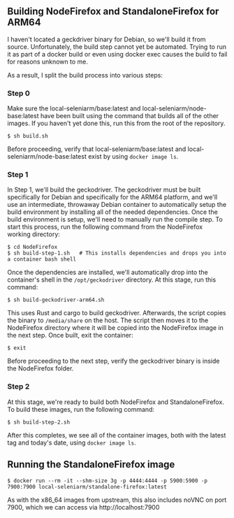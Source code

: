 ## Building NodeFirefox and StandaloneFirefox for ARM64

I haven't located a geckdriver binary for Debian, so we'll build it from source. Unfortunately, the build step cannot yet be automated. Trying to run it as part of a docker build or even using docker exec causes the build to fail for reasons unknown to me.

As a result, I split the build process into various steps:

### Step 0

Make sure the local-seleniarm/base:latest and local-seleniarm/node-base:latest have been built using the command that builds all of the other images. If you haven't yet done this, run this from the root of the repository.

```
$ sh build.sh
```

Before proceeding, verify that local-seleniarm/base:latest and local-seleniarm/node-base:latest exist by using `docker image ls`.


### Step 1

In Step 1, we'll build the geckodriver. The geckodriver must be built specifically for Debian and specifically for the ARM64 platform, and we'll use an intermediate, throwaway Debian container to automatically setup the build environment by installing all of the needed dependencies. Once the build environment is setup, we'll need to manually run the compile step. To start this process, run the following command from the NodeFirefox working directory:

```
$ cd NodeFirefox
$ sh build-step-1.sh   # This installs dependencies and drops you into a container bash shell
```

Once the dependencies are installed, we'll automatically drop into the container's shell in the `/opt/geckodriver` directory. At this stage, run this command:

```
$ sh build-geckodriver-arm64.sh
```

This uses Rust and cargo to build geckodriver. Afterwards, the script copies the binary to `/media/share` on the host. The script then moves it to the NodeFirefox directory where it will be copied into the NodeFirefox image in the next step.  Once built, exit the container:

```
$ exit
```

Before proceeding to the next step, verify the geckodriver binary is inside the NodeFirefox folder.


### Step 2

At this stage, we're ready to build both NodeFirefox and StandaloneFirefox. To build these images, run the following command:

```
$ sh build-step-2.sh
```

After this completes, we see all of the container images, both with the latest tag and today's date, using `docker image ls`.


## Running the StandaloneFirefox image

```
$ docker run --rm -it --shm-size 3g -p 4444:4444 -p 5900:5900 -p 7900:7900 local-seleniarm/standalone-firefox:latest
```

As with the x86_64 images from upstream, this also includes noVNC on port 7900, which we can access via http://localhost:7900
